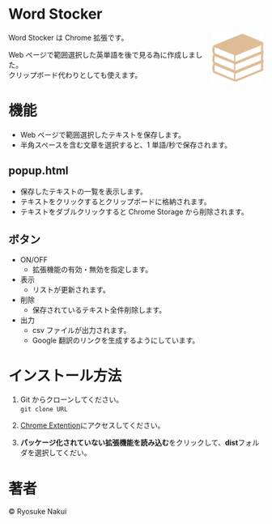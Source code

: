 # Word Stocker

Word Stocker は Chrome 拡張です。
<img src='./public/book.png' width="20%" align="right">

Web ページで範囲選択した英単語を後で見る為に作成しました。  
クリップボード代わりとしても使えます。

# 機能

- Web ページで範囲選択したテキストを保存します。
- 半角スペースを含む文章を選択すると、1 単語/秒で保存されます。

## popup.html

- 保存したテキストの一覧を表示します。
- テキストをクリックするとクリップボードに格納されます。
- テキストをダブルクリックすると Chrome Storage から削除されます。

## ボタン

- ON/OFF
  - 拡張機能の有効・無効を指定します。
- 表示
  - リストが更新されます。
- 削除
  - 保存されているテキスト全件削除します。
- 出力
  - csv ファイルが出力されます。
  - Google 翻訳のリンクを生成するようにしています。

# インストール方法

1. Git からクローンしてください。  
   `git clone URL`

2. [Chrome Extention](chrome://extensions/)にアクセスしてください。
3. **パッケージ化されていない拡張機能を読み込む**をクリックして、**dist**フォルダを選択してくだい。

# 著者

©️ Ryosuke Nakui
